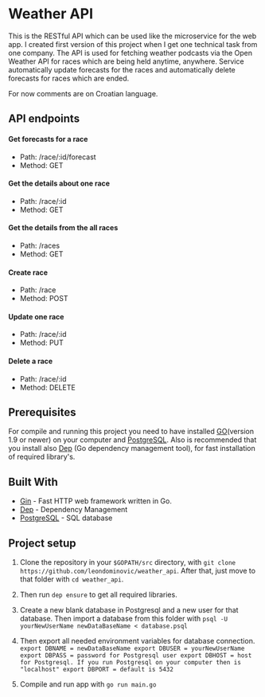 # Weather API


This is the RESTful API which can be used like the microservice for the web app. I created first version of this project when I get one technical task from one company. 
The API is used for fetching weather podcasts via the Open Weather API for races which are being held anytime, anywhere. Service automatically update forecasts for the races and automatically delete forecasts for races which are ended.


For now comments are on Croatian language.

## API endpoints

#### Get forecasts for a race
* Path: /race/:id/forecast
* Method: GET

#### Get the details about one race
* Path: /race/:id
* Method: GET

#### Get the details from the all races
* Path: /races
* Method: GET

#### Create race
* Path: /race
* Method: POST

#### Update one race
* Path: /race/:id
* Method: PUT

#### Delete a race
* Path: /race/:id
* Method: DELETE


## Prerequisites

For compile and running this project you need to have installed [GO](https://golang.org/dl/)(version 1.9 or newer) on your computer and [PostgreSQL](https://www.postgresql.org/).
Also is recommended that you install also [Dep](https://github.com/golang/dep) (Go dependency management tool), for fast installation of required library's.

## Built With

* [Gin](https://github.com/gin-gonic/gin) - Fast HTTP web framework written in Go.
* [Dep](https://github.com/golang/dep) - Dependency Management
* [PostgreSQL](https://www.postgresql.org/) - SQL database

## Project setup

1. Clone the repository in your `$GOPATH/src` directory, with `git clone https://github.com/leondominovic/weather_api`.
After that, just move to that folder with `cd weather_api`.

2. Then run `dep ensure` to get all required libraries.

3. Create a new blank database in Postgresql and a new user for that database. Then import a database from this folder with `psql -U yourNewUserName newDataBaseName < database.psql`

4. Then export all needed environment variables for database connection.
`
export DBNAME = newDataBaseName
export DBUSER = yourNewUserName
export DBPASS = password for Postgresql user
export DBHOST = host for Postgresql. If you run Postgresql on your computer then is "localhost"
export DBPORT = default is 5432`

5. Compile and run app with `go run main.go`